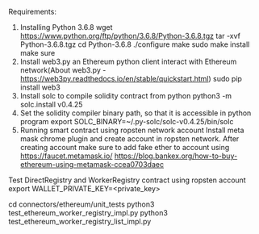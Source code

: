 Requirements:
1. Installing Python 3.6.8
    wget https://www.python.org/ftp/python/3.6.8/Python-3.6.8.tgz
    tar -xvf Python-3.6.8.tgz
    cd Python-3.6.8
    ./configure
    make 
    sudo make install
    make sure 
2. Install web3.py an Ethereum python client interact with Ethereum network(About web3.py - https://web3py.readthedocs.io/en/stable/quickstart.html)
    sudo pip install web3
3. Install solc to compile solidity contract from python
    python3 -m solc.install v0.4.25
4. Set the solidity compiler binary path, so that it is accessible in python program
    export SOLC_BINARY=~/.py-solc/solc-v0.4.25/bin/solc
5. Running smart contract using ropsten network account
Install meta mask chrome plugin and create account in ropsten network.
After creating account make sure to add fake ether to account using https://faucet.metamask.io/
https://blog.bankex.org/how-to-buy-ethereum-using-metamask-ccea0703daec

Test DirectRegistry and WorkerRegistry contract using ropsten account
export WALLET_PRIVATE_KEY=<private_key>

cd connectors/ethereum/unit_tests
python3 test_ethereum_worker_registry_impl.py
python3 test_ethereum_worker_registry_list_impl.py

